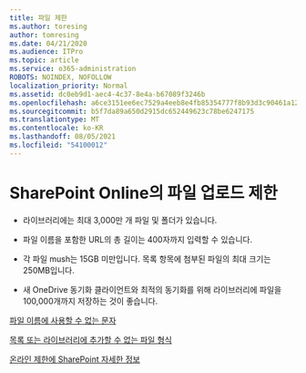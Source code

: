 ```yaml
---
title: 파일 제한
ms.author: toresing
author: tomresing
ms.date: 04/21/2020
ms.audience: ITPro
ms.topic: article
ms.service: o365-administration
ROBOTS: NOINDEX, NOFOLLOW
localization_priority: Normal
ms.assetid: dc0eb9d1-aec4-4c37-8e4a-b67089f3246b
ms.openlocfilehash: a6ce3151ee6ec7529a4eeb8e4fb85354777f8b93d3c90461a12518af680ae60f
ms.sourcegitcommit: b5f7da89a650d2915dc652449623c78be6247175
ms.translationtype: MT
ms.contentlocale: ko-KR
ms.lasthandoff: 08/05/2021
ms.locfileid: "54100012"
---
```

# <a name="file-upload-limits-in-sharepoint-online"></a>SharePoint Online의 파일 업로드 제한

- 라이브러리에는 최대 3,000만 개 파일 및 폴더가 있습니다.
    
- 파일 이름을 포함한 URL의 총 길이는 400자까지 입력할 수 있습니다.
    
- 각 파일 mush는 15GB 미만입니다. 목록 항목에 첨부된 파일의 최대 크기는 250MB입니다.
    
- 새 OneDrive 동기화 클라이언트와 최적의 동기화를 위해 라이브러리에 파일을 100,000개까지 저장하는 것이 좋습니다. 
    
[파일 이름에 사용할 수 없는 문자](https://go.microsoft.com/fwlink/?linkid=866430)
  
[목록 또는 라이브러리에 추가할 수 없는 파일 형식](https://go.microsoft.com/fwlink/?linkid=273757)
  
[온라인 제한에 SharePoint 자세한 정보](https://go.microsoft.com/fwlink/?linkid=271273)
  

